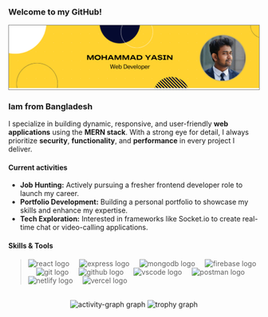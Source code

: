 ### Welcome to my GitHub!

<div align="center" style="border: 1px solid gray">
  <img src="/cover.png"  />
</div>

### Iam from Bangladesh

I specialize in building dynamic, responsive, and user-friendly **web applications** using the **MERN stack**. With a strong eye for detail, I always prioritize **security**, **functionality**, and **performance** in every project I deliver.

#### Current activities

- **Job Hunting:** Actively pursuing a fresher frontend developer role to launch my career.
- **Portfolio Development:** Building a personal portfolio to showcase my skills and enhance my expertise.
- **Tech Exploration:** Interested in frameworks like Socket.io to create real-time chat or video-calling applications.

#### Skills & Tools


>  <img src="https://skillicons.dev/icons?i=react" height="40" alt="react logo"  />
>  <img width="12" />
>  <img src="https://skillicons.dev/icons?i=express" height="40" alt="express logo"  />
>  <img width="12" />
>  <img src="https://skillicons.dev/icons?i=mongodb" height="40" alt="mongodb logo"  />
>  <img width="12" />
>  <img src="https://skillicons.dev/icons?i=firebase" height="40" alt="firebase logo"  />
>  <img width="12" />
>  <img src="https://skillicons.dev/icons?i=git" height="40" alt="git logo"  />
>  <img width="12" />
>  <img src="https://skillicons.dev/icons?i=github" height="40" alt="github logo"  />
>  <img width="12" />
>  <img src="https://skillicons.dev/icons?i=vscode" height="40" alt="vscode logo"  />
>  <img width="12" />
>  <img src="https://skillicons.dev/icons?i=postman" height="40" alt="postman logo"  />
>  <img width="12" />
>  <img src="https://skillicons.dev/icons?i=netlify" height="40" alt="netlify logo"  />
>  <img width="12" />
>  <img src="https://skillicons.dev/icons?i=vercel" height="40" alt="vercel logo"  />



<br clear="both">

<div align="center">
  <img src="https://github-readme-activity-graph.vercel.app/graph?username=mohammadyasin74630&radius=16&theme=react&area=true&order=5" height="300" alt="activity-graph graph"  />
  <img src="https://github-profile-trophy.vercel.app?username=mohammadyasin74630&theme=dracula&column=-1&row=1&margin-w=8&margin-h=8&no-bg=false&no-frame=false&order=4" height="150" alt="trophy graph"  />
</div>

###
